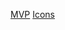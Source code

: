 [MVP](https://www.figma.com/file/8rCYrFSD9M7JLaf9YfG8ts/PR%C3%81TICA?node-id=35%3A60)
[Icons](https://react-icons.github.io/react-icons)

